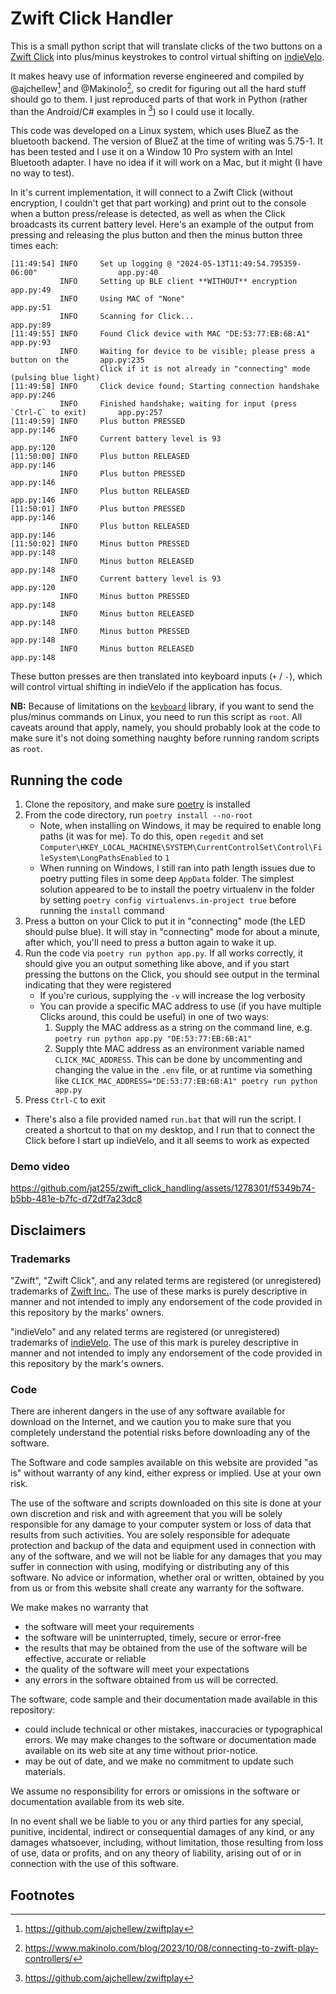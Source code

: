 # Zwift Click Handler

This is a small python script that will translate clicks of the two buttons on a 
[Zwift Click](https://us.zwift.com/products/zwift-click-virtual-shifter?variant=43859765297408) into
plus/minus keystrokes to control virtual shifting on [indieVelo](https://indievelo.com/).

It makes heavy use of information reverse engineered and compiled by @ajchellew[^1] and @Makinolo[^2], so
credit for figuring out all the hard stuff should go to them. I just reproduced parts of that work in
Python (rather than the Android/C# examples in [^1]) so I could use it locally.

This code was developed on a Linux system, which uses BlueZ as the bluetooth backend. The version of BlueZ at the time of writing was 5.75-1. It has been tested and I use it on a Window 10 Pro system with an Intel Bluetooth adapter. I have no idea if it will work on a Mac, but it might (I have no way to test).

In it's current implementation, it will connect to a Zwift Click (without encryption, I couldn't get that
part working) and print out to the console when a button press/release is detected, as well as when
the Click broadcasts its current battery level. Here's an example of the
output from pressing and releasing the plus button and then the minus button three times each:

```
[11:49:54] INFO     Set up logging @ "2024-05-13T11:49:54.795359-06:00"                  app.py:40
           INFO     Setting up BLE client **WITHOUT** encryption                         app.py:49
           INFO     Using MAC of "None"                                                  app.py:51
           INFO     Scanning for Click...                                                app.py:89
[11:49:55] INFO     Found Click device with MAC "DE:53:77:EB:6B:A1"                      app.py:93
           INFO     Waiting for device to be visible; please press a button on the       app.py:235
                    Click if it is not already in "connecting" mode (pulsing blue light)
[11:49:58] INFO     Click device found; Starting connection handshake                    app.py:246
           INFO     Finished handshake; waiting for input (press `Ctrl-C` to exit)       app.py:257
[11:49:59] INFO     Plus button PRESSED                                                  app.py:146
           INFO     Current battery level is 93                                          app.py:120
[11:50:00] INFO     Plus button RELEASED                                                 app.py:146
           INFO     Plus button PRESSED                                                  app.py:146
           INFO     Plus button RELEASED                                                 app.py:146
[11:50:01] INFO     Plus button PRESSED                                                  app.py:146
           INFO     Plus button RELEASED                                                 app.py:146
[11:50:02] INFO     Minus button PRESSED                                                 app.py:148
           INFO     Minus button RELEASED                                                app.py:148
           INFO     Current battery level is 93                                          app.py:120
           INFO     Minus button PRESSED                                                 app.py:148
           INFO     Minus button RELEASED                                                app.py:148
           INFO     Minus button PRESSED                                                 app.py:148
           INFO     Minus button RELEASED                                                app.py:148
```

These button presses are then translated into keyboard inputs (`+` / `-`), which will control virtual 
shifting in indieVelo if the application has focus.

**NB:** Because of limitations on the [`keyboard`](https://github.com/boppreh/keyboard/blob/master/keyboard/__init__.py#L90) library,
if you want to send the plus/minus commands on Linux, you need to run this script as `root`. All caveats
around that apply, namely, you should probably look at the code to make sure it's not doing something naughty
before running random scripts as `root`.

## Running the code

1. Clone the repository, and make sure [poetry](https://python-poetry.org) is installed
2. From the code directory, run `poetry install --no-root`
   - Note, when installing on Windows, it may be required to enable long paths (it was for me). To do this, open `regedit` and set `Computer\HKEY_LOCAL_MACHINE\SYSTEM\CurrentControlSet\Control\FileSystem\LongPathsEnabled` to `1`
   - When running on Windows, I still ran into path length issues due to poetry putting files in some deep `AppData` folder. The simplest solution appeared to be to install the poetry virtualenv in the folder by setting `poetry config virtualenvs.in-project true` before running the `install` command
3. Press a button on your Click to put it in "connecting" mode (the LED should pulse blue). It will stay in 
   "connecting" mode for about a minute, after which, you'll need to press a button again to wake it up.
4. Run the code via `poetry run python app.py`. If all works correctly, it should give you an output something like above, and
   if you start pressing the buttons on the Click, you should see output in the terminal indicating that they were registered
   - If you're curious, supplying the `-v` will increase the log verbosity
   - You can provide a specific MAC address to use (if you have multiple Clicks around, this could be useful) in one of two ways:
     1. Supply the MAC address as a string on the command line, e.g. `poetry run python app.py "DE:53:77:EB:6B:A1"`
     2. Supply thte MAC address as an environment variable named    
        `CLICK_MAC_ADDRESS`. This can be done by uncommenting and 
        changing the value in the `.env` file, or at runtime via 
        something like `CLICK_MAC_ADDRESS="DE:53:77:EB:6B:A1" poetry run python app.py`
5. Press `Ctrl-C` to exit

- There's also a file provided named `run.bat` that will run the script. I created a shortcut to that on my desktop,
  and I run that to connect the Click before I start up indieVelo, and it all seems to work as expected

### Demo video

https://github.com/jat255/zwift_click_handling/assets/1278301/f5349b74-b5bb-481e-b7fc-d72df7a23dc8

## Disclaimers

### Trademarks

"Zwift", "Zwift Click", and any related terms are registered (or unregistered) trademarks of [Zwift Inc.](https://zwift.com). The use of these marks is purely descriptive in manner and not intended to imply any endorsement of the code provided in this repository by the marks' owners.

"indieVelo" and any related terms are registered (or unregistered) trademarks of [indieVelo](https://indievelo.com/about/). The use of this mark is pureley descriptive in manner and not intended to imply any endorsement of the code provided in this repository by the mark's owners.

### Code

There are inherent dangers in the use of any software available for download on the Internet, and we caution you to make sure that you completely understand the potential risks before downloading any of the software.

The Software and code samples available on this website are provided "as is" without warranty of any kind, either express or implied. Use at your own risk.

The use of the software and scripts downloaded on this site is done at your own discretion and risk and with agreement that you will be solely responsible for any damage to your computer system or loss of data that results from such activities. You are solely responsible for adequate protection and backup of the data and equipment used in connection with any of the software, and we will not be liable for any damages that you may suffer in connection with using, modifying or distributing any of this software. No advice or information, whether oral or written, obtained by you from us or from this website shall create any warranty for the software.

We make makes no warranty that

- the software will meet your requirements
- the software will be uninterrupted, timely, secure or error-free
- the results that may be obtained from the use of the software will be effective, accurate or reliable
- the quality of the software will meet your expectations
- any errors in the software obtained from us will be corrected.

The software, code sample and their documentation made available in this repository:

- could include technical or other mistakes, inaccuracies or typographical errors. We may make changes to the software or documentation made available on its web site at any time without prior-notice.
- may be out of date, and we make no commitment to update such materials.

We assume no responsibility for errors or omissions in the software or documentation available from its web site.

In no event shall we be liable to you or any third parties for any special, punitive, incidental, indirect or consequential damages of any kind, or any damages whatsoever, including, without limitation, those resulting from loss of use, data or profits, and on any theory of liability, arising out of or in connection with the use of this software.

## Footnotes

[^1]: https://github.com/ajchellew/zwiftplay
[^2]: https://www.makinolo.com/blog/2023/10/08/connecting-to-zwift-play-controllers/
